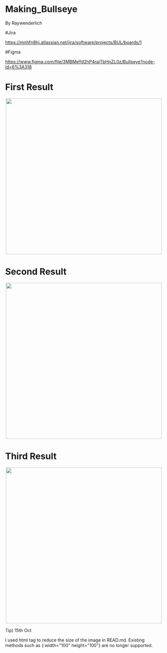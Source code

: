 # Making_Bullseye
By Raywenderlich

#Jira

https://mnhfn8hj.atlassian.net/jira/software/projects/BUL/boards/1

#Figma

https://www.figma.com/file/3MBMeYd2hP4rajTbHnZL0z/Bullseye?node-id=6%3A318


# First Result
<p align = "center">
<img src=https://user-images.githubusercontent.com/69499549/137239318-7e183db9-8b85-4a3f-9812-d60ff7f07ca9.png width="500">
</p>

# Second Result
<p align = "center">
<img src=https://user-images.githubusercontent.com/69499549/137445436-6fead735-08c6-469b-80df-d957a9bc1a19.png width="500">
</p>

# Third Result
<p align = "center">
<img src=https://user-images.githubusercontent.com/69499549/138547709-3757b92e-c975-420b-ba4f-776d46711543.png width="500">
</p>


Tip) 15th Oct

I used html tag to reduce the size of the image in READ.md. Existing methods such as {:width="100" height="100"} are no longer supported.
